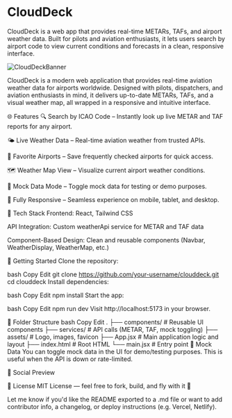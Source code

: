 # CloudDeck
CloudDeck is a web app that provides real-time METARs, TAFs, and airport weather data. Built for pilots and aviation enthusiasts, it lets users search by airport code to view current conditions and forecasts in a clean, responsive interface.

![CloudDeckBanner](https://github.com/user-attachments/assets/608db1b1-1a2b-4369-a048-43c2b544b7b8)

CloudDeck is a modern web application that provides real-time aviation weather data for airports worldwide. Designed with pilots, dispatchers, and aviation enthusiasts in mind, it delivers up-to-date METARs, TAFs, and a visual weather map, all wrapped in a responsive and intuitive interface.

🌐 Features
🔍 Search by ICAO Code – Instantly look up live METAR and TAF reports for any airport.

🌤️ Live Weather Data – Real-time aviation weather from trusted APIs.

💾 Favorite Airports – Save frequently checked airports for quick access.

🗺️ Weather Map View – Visualize current airport weather conditions.

🧪 Mock Data Mode – Toggle mock data for testing or demo purposes.

📱 Fully Responsive – Seamless experience on mobile, tablet, and desktop.

🧰 Tech Stack
Frontend: React, Tailwind CSS

API Integration: Custom weatherApi service for METAR and TAF data

Component-Based Design: Clean and reusable components (Navbar, WeatherDisplay, WeatherMap, etc.)

🚀 Getting Started
Clone the repository:

bash
Copy
Edit
git clone https://github.com/your-username/clouddeck.git
cd clouddeck
Install dependencies:

bash
Copy
Edit
npm install
Start the app:

bash
Copy
Edit
npm run dev
Visit http://localhost:5173 in your browser.

📁 Folder Structure
bash
Copy
Edit
.
├── components/           # Reusable UI components
├── services/             # API calls (METAR, TAF, mock toggling)
├── assets/               # Logo, images, favicon
├── App.jsx               # Main application logic and layout
├── index.html            # Root HTML
└── main.jsx              # Entry point
🧪 Mock Data
You can toggle mock data in the UI for demo/testing purposes. This is useful when the API is down or rate-limited.

📸 Social Preview

📄 License
MIT License — feel free to fork, build, and fly with it 🚁

Let me know if you'd like the README exported to a .md file or want to add contributor info, a changelog, or deploy instructions (e.g. Vercel, Netlify).







